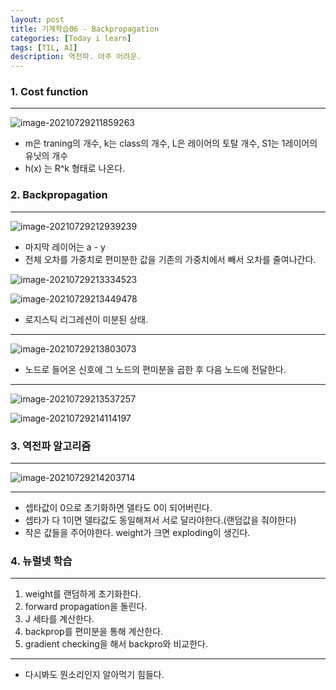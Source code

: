 ```yaml
---
layout: post
title: 기계학습06 - Backpropagation
categories: [Today i learn]
tags: [TIL, AI]
description: 역전파. 아주 어려운.
---
```


### 1. Cost function

---

![image-20210729211859263](https://raw.githubusercontent.com/chunyunseo/ImageRepo/image/img/image-20210729211859263.png)

- m은 traning의 개수, k는 class의 개수, L은 레이어의 토탈 개수, S1는 1레이어의 유닛의 개수
- h(x) 는 R^k 형태로 나온다.

### 2. Backpropagation

---

![image-20210729212939239](https://raw.githubusercontent.com/chunyunseo/ImageRepo/image/img/image-20210729212939239.png)

- 마지막 레이어는 a - y
- 전체 오차를 가중치로 편미분한 값을 기존의 가중치에서 빼서 오차를 줄여나간다.

![image-20210729213334523](https://raw.githubusercontent.com/chunyunseo/ImageRepo/image/img/image-20210729213334523.png)

![image-20210729213449478](https://raw.githubusercontent.com/chunyunseo/ImageRepo/image/img/image-20210729213449478.png)

- 로지스틱 리그레션이 미분된 상태.

---

![image-20210729213803073](https://raw.githubusercontent.com/chunyunseo/ImageRepo/image/img/image-20210729213803073.png)

- 노드로 들어온 신호에 그 노드의 편미분을 곱한 후 다음 노드에 전달한다. 

---

![image-20210729213537257](https://raw.githubusercontent.com/chunyunseo/ImageRepo/image/img/image-20210729213537257.png)

![image-20210729214114197](https://raw.githubusercontent.com/chunyunseo/ImageRepo/image/img/image-20210729214114197.png)

### 3. 역전파 알고리즘

---

![image-20210729214203714](https://raw.githubusercontent.com/chunyunseo/ImageRepo/image/img/image-20210729214203714.png)

---

- 셉타값이 0으로 초기화하면 델타도 0이 되어버린다. 
- 셉타가 다 1이면 델타값도 동일해져서 서로 달라야한다.(랜덤값을 줘야한다)
- 작은 값들을 주어야한다. weight가 크면 exploding이 생긴다.

### 4. 뉴럴넷 학습

---

1. weight를 랜덤하게 초기화한다.
2. forward propagation을 돌린다.
3. J 세타를 계산한다.
4. backprop를 편미분을 통해 계산한다.
5. gradient checking을 해서 backpro와 비교한다.

---

- 다시봐도 뭔소리인지 알아먹기 힘들다.




